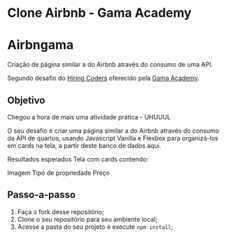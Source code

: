 # Clone Airbnb - Gama Academy

# Airbngama
Criação de página similar a do Airbnb através do consumo de uma API.

Segundo desafio do [Hiring Coders](https://hiringcoders.gama.academy/) oferecido pela [Gama Academy](https://gama.academy/).


## Objetivo
Chegou a hora de mais uma atividade prática - UHUUUL   

O seu desafio é criar uma página similar a do Airbnb através do consumo da API de quartos, usando Javascript Vanilla e Flexbox para organizá-los em cards na tela, a partir deste banco de dados aqui.

Resultados esperados
Tela com cards contendo:

Imagem
Tipo de propriedade
Preço


## Passo-a-passo

1. Faça o fork desse repositório;
2. Clone o seu repositório para seu ambiente local;
3. Acesse a pasta do seu projeto e execute `npm install`;